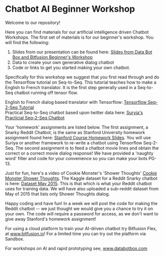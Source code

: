# Chatbot AI Beginner Workshop

Welcome to our repository!

Here you can find materials for our artificial intelligence driven Chatbot Workshops.  The first set of materials is for our beginner's workshop.
You will find the following:
1. Slides from our presentation can be found here: [Slides from Data Bot Box and Bitfusion Beginner's Workshop](http://bit.ly/2quMDcw)
2. Data to create your own generative dialog chatbot
3. Code or links to get you started making your own chatbot.

Specifically for this workshop we suggest that you first read through and do the Tensorflow tutorial on Seq-to-Seq.  This tutorial teaches how to make a English to French translator.  It is the first step generally used in a Seq-to-Seq chatbot running off tensor flow.

English to French dialog based translator with Tensorflow: [Tensorflow Seq-2-Seq Tutorial](https://www.tensorflow.org/tutorials/seq2seq)  
Practical Seq-to-Seq chatbot based upon twitter data here: [Suryia's Practicial Seq-2-Seq Chatbot](http://suriyadeepan.github.io/2016-12-31-practical-seq2seq/ ) 

Your 'homework' assignments are listed below.  The first assignment, a Snarky Reddit Chatbot, is the same as Stanford University homework assignment found here: [Stanford Course Homework Slides](http://web.stanford.edu/class/cs20si/lectures/slides_13.pdf).  You will use Suriya or another framework to re-write a chatbot using Tensorflow Seq-2-Seq.  The second assignment is to feed a chatbot movie lines and obtain the correct or a correct movie dialog response! We have provided a 'naughty word' filter and code for your convenience so you can make your bots PG-13. 

Just for fun, here's a video of Cookie Monster's 'Shower Thoughts' [Cookie Monster Shower Thoughts](https://youtu.be/wBNJ0BH3Dgs).  The Kaggle dataset for a Reddit Snarky chatbot is here: [Dataset May 2015](ww.kaggle.com/reddit/reddit-comments-may-2015).  This is that which is what your Reddit chatbot uses for training data.  We will have also uploaded a sub-reddit dataset from May of 2015 that lists only Shower Thoughts dialog.

Happy coding and have fun! In a week we will post the code for making the Reddit chatbot -- we just thought we would give you a chance to try it on your own.  The code will require a password for access, as we don't want to give away Stanford's homework assignment!

For using a cloud platform to train your AI-driven chatbot try Bitfusion Flex, at www.bitfusion.io!  For a limited time you can try out the platform via Sandbox.

For workshops on AI and rapid prototyping see, www.databotbox.com

